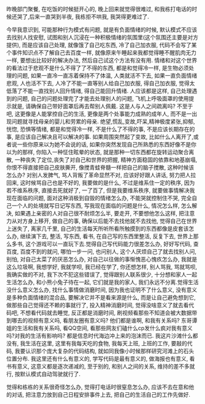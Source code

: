 昨晚部门聚餐, 在吃饭的时候挺开心的, 晚上回来就觉得很难过, 和我栋打电话的时候还哭了,后来一直哭到半夜, 我栋拒不哄我, 我哭得更难过了.

今早我意识到, 可能那种行为模式有问题, 就是有负面情绪的时候, 默认模式不应该去找别人找安慰, 试图和别人沉浸在一种积极情绪的氛围里(这个氛围还主要是对方提供), 而是应该自己处理, 就像饿了自己吃东西, 冷了自己加衣服, 代码不会写了某个事件知识点不了解自己去百度一样, 就像原来午睡起来我都觉得睡不醒肌肉无力一样, 要想出比较好的解决办法, 然后自己试这个方法有没有用. 情绪和对这个世界的看法过于悲观不是什么不得了了不得的东西, 都是和觉得冷一样, 是生物必须处理的问题, 如果一直冷一直冻着保持不了体温, 人类就活不下去, 如果一直负面情绪悲观, 人也活不下去, 人冷了不能一直等别人给自己加衣服, 得自己加衣服, 觉得太低落了不能一直找别人回升情绪, 得自己能回升情绪.
人应该都是这样, 自己处理遇到的问题, 自己的问题处理完了才能去处理别人的问题, 飞机上呼吸面罩的使用提示就是, 请确保自己带好面罩后再去帮别人佩戴. 这是人与人之间疏离吗? 不至于吧, 这更像是人能掌控自己的生活, 更像是两个处事能力成熟的成年人, 而不是一出现问题就寻找母亲的婴儿和劳累的母亲.
绝望,慌乱,变故,吓呆,精神极度紧张,抑郁,恍惚, 恐惧等情绪, 都是和觉得冷一样, 不是什么了不得的事, 不是应该长期存在的事, 是应该自己解决且可以解决的事.
如果周围突然起了变故, 比如什么人离开了,或者说一些你原来以为她不会说的话, 如果你突然发现自己所熟悉的东西好像不是你以为的那样,  你陷入一种怔住眩晕的状态, 就是那种一切东西都在旋转运动聚合离散, 一种丧失了定位,丧失了对自己和世界的把握, 精神方面稳固的依靠和地基崩塌, 你恨不得直接把自己皮肤撕开, 像搅青蛙脊髓一样把自己的脑子搅散, 这种时候该怎么办?
对别人发脾气, 骂人背叛了革命显然不对, 应该好好跟人讲话, 努力把人拉回来, 这时候骂自己也是不好的, 我要做的是什么, 不过是维系住一定的秩序, 因为若不维系秩序, 直接去死就好了, 一了百了, 但是我要维系秩序, 就要做事情解决我现在面临的问题, 面对这种消极到自毁的情绪怎么办, 不能哭就控制住不哭, 完全自己一个人的处境就写日记写东西, 写我现在面临的问题是什么, 情况怎么样, 怎么解决, 如果遇上亲密的人对自己很不耐烦怎么半, 要走开, 不要想他怎么这样, 把注意力从对方身上移开, 做自己的事, 确保以后能不去找他就不去找他, 觉得自己在世界上迷失了, 离家几千里, 自己的生活每天所听所看所触摸到的东西都像是皮套该怎么办, 继续演下去, 整活, 写东西, 看书, 在自己写的东西里整活, 反复下去, 世界上那么多书, 这个游戏可以一直玩下去.觉得自己写代码能力很差怎么办, 好好写代码, 查百度, 百度不到的就问, 哪怕一步一问, 也问别人, 这个人厌烦自己了就去找别人问, 别怕, 对自己太菜了的厌恶怎么办, 对自己以往做的事惭愧恶心愧疚怎么办, 我就是这么垃圾啊, 我想学好, 我就学呗, 我已经在学了, 你还想怎样, 别人骂我, 骂就骂呗, 我确实做的不对, 我下次不犯这些错误了, 觉得跟别人联系很少, 十分想和家人一起生活怎么办, 和小熊小兔子待在一起, 它们就是我的家人, 我们永远不分离.觉得生活没什么意义怎么办, 找什么事情做消磨时间, 因为我也证明不了什么意义, 没有意义是多种负面情绪的混合品, 要解决它并不是看来源是什么, 而是让自己避免想到它, 做那些自己觉得还不赖的事就行了, 投入精神消磨时间, 觉得没啥意义了就去看代码吧, 不想看代码就去睡觉, 反正都是消磨时间, 刷视频看那些不知道会被大数据带到哪去的视频有意义吗, 看朋友圈有意义吗? 他们都是谁啊, 和我有关系吗? 东哥谭姐的生活和我有关系吗, 看QQ空间, 看那些网友们磕什么cp发什么疯对我有意义吗?对我的生活有影响吗? 都是信息时代海边冲上来的泡沫而已. 我这片沙滩什么都没有, 我生活在这里, 这里有我每天吃的食物, 我每天上班, 上班的工作, 要敲的代码, 我要认识那个庞大复杂的代码结构, 就如同我像小时候那样研究河滩上的石头位置分布. 我这里还有什么有意义的, 学写代码是最有意义的, 做海报也有意义, 看书有意义, 这意义都是逐次递减的, 至于别的, 和别人之间的关系, 维持的差不多就行, 按默认模式自动驾驶就行了. 

觉得和栋栋的关系很奇怪怎么办, 觉得打电话时很窒息怎么办, 应该不去在意和他的对话, 把注意力放到自己日程安排事件上去, 把自己的生活自己的工作先做好.
